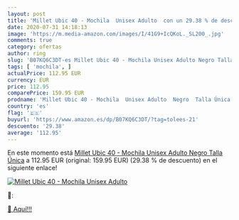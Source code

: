 ```yaml
---
layout: post
title: 'Millet Ubic 40 - Mochila  Unisex Adulto  con un 29.38 % de descuento'
date: 2020-07-31 14:18:13
image: 'https://m.media-amazon.com/images/I/41G9+IcQKoL._SL200_.jpg'
comments: true
category: ofertas
author: ring
slug: 'B07KQ6C3DT-es Millet Ubic 40 - Mochila Unisex Adulto Negro Talla Única'
tags: [ 'mochila', ]
actualPrice: 112.95 EUR
currency: EUR
price: 112.95
comparePrice: 159.95 EUR
prodname: 'Millet Ubic 40 - Mochila  Unisex Adulto  Negro  Talla Única'
country: 'es'
flag: '🇪🇸'
buyurl: 'https://www.amazon.es/dp/B07KQ6C3DT/?tag=tolees-21'
descuento: '29.38'
average: '112.95'
---
```


En este momento está [Millet Ubic 40 - Mochila  Unisex Adulto  Negro  Talla Única](https://www.amazon.es/dp/B07KQ6C3DT/?tag=tolees-21) a 112.95 EUR (original: 159.95 EUR) (29.38 %  de descuento) en el siguiente enlace!

[![Millet Ubic 40 - Mochila  Unisex Adulto ](https://m.media-amazon.com/images/I/41G9+IcQKoL._SL200_.jpg)](https://www.amazon.es/dp/B07KQ6C3DT/?tag=tolees-21)

🔎:


[🛒 Aquí!!!](https://www.amazon.es/dp/B07KQ6C3DT/?tag=tolees-21)

